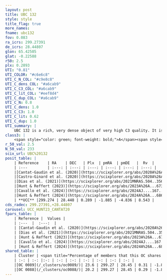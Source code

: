 ```yaml
---
layout: post
title: UBC 132
style: style
title_flag: true
more_names: 
fname: ubc132
fov: 0.083
ra_icrs: 299.27391
de_icrs: 28.44807
glon: 65.42505
glat: -0.22588
r50: 2.5
plx: 0.2893
UTI: "0.81"
UTI_COLOR: "#c6e6c8"
UTI_C_N_COL: "#c9e8c8"
UTI_C_dens_COL: "#a6cab9"
UTI_C_C3_COL: "#a6cab9"
UTI_C_lit_COL: "#eef8d4"
UTI_C_dup_COL: "#a6cab9"
UTI_C_N: 0.8
UTI_C_dens: 1.0
UTI_C_C3: 1.0
UTI_C_lit: 0.62
UTI_C_dup: 1.0
UTI_summary: |
    UBC 132 is a rich, very dense object of very high C3 quality. It is moderately studied in the literature. This object shares a small percentage of members with 2 later reported entries.
class3: |
    <span style="color: green; font-weight: bold;">A</span><span style="color: green; font-weight: bold;">A</span>
r_50_val: 2.5
N_50_val: 233
scix_url: UBC%20132
posit_table: |
    | Reference    | RA    | DEC   | Plx  | pmRA  | pmDE   |  Rv  |
    | :---         | :---: | :---: | :---: | :---: | :---: | :---: |
    |[Cantat-Gaudin et al. (2020)](https://scixplorer.org/abs/2020A%26A...640A...1C) | 299.271 | 28.445 | 0.272 | -1.897 | -4.814 | -- |
    |[Castro-Ginard et al. (2020)](https://scixplorer.org/abs/2020A%26A...635A..45C) | 299.27 | 28.446 | 0.271 | -1.911 | -4.796 | -- |
    |[Dias et al. (2021)](https://scixplorer.org/abs/2021MNRAS.504..356D) | 299.277 | 28.439 | 0.271 | -1.916 | -4.801 | 8.05 |
    |[Hunt & Reffert (2023)](https://scixplorer.org/abs/2023A%26A...673A.114H) | 299.272 | 28.445 | 0.302 | -1.889 | -4.851 | 24.025 |
    |[Cavallo et al. (2024)](https://scixplorer.org/abs/2024AJ....167...12C) | 299.274 | 28.446 | 0.301 | -- | -- | -- |
    |[Hunt & Reffert (2024)](https://scixplorer.org/abs/2024A%26A...686A..42H) | 299.272 | 28.445 | 0.302 | -1.889 | -4.851 | 24.025 |
    | **UCC** |299.274 | 28.448 | 0.289 | -1.885 | -4.836 | 8.543 | 
cds_radec: 299.27391,+28.44807
carousel: UCC_HUNT23_CANTAT20
fpars_table: |
    | Reference |  Values |
    | :---  |  :---:  |
    | [Cantat-Gaudin et al. (2020)](https://scixplorer.org/abs/2020A%26A...640A...1C) | `AVNN=2.67, DMNN=12.34, AgeNN=8.98` |
    | [Dias et al. (2021)](https://scixplorer.org/abs/2021MNRAS.504..356D) | `Av=3.05, Dist=2906, logage=8.681, [Fe/H]=0.158` |
    | [Hunt & Reffert (2023)](https://scixplorer.org/abs/2023A%26A...673A.114H) | `AV50=3.555, diffAV50=2.052, MOD50=12.447, logAge50=8.025` |
    | [Cavallo et al. (2024)](https://scixplorer.org/abs/2024AJ....167...12C) | `AV50=3.94, dMod50=12.45, logAge50=8.16, [Fe/H]50=-0.06` |
    | [Hunt & Reffert (2024)](https://scixplorer.org/abs/2024A%26A...686A..42H) | `MassJ=2934.21` |
shared_table: |
    | Cluster | <span title="Percentage of members that this OC shares with the ones listed">%</span>   | RA   | DEC   | Plx   | pmRA  | pmDE  | Rv | UTI |
    | :-: | :-: |:-: | :-: | :-: | :-: | :-: | :-: | :-: |
    |[OC 0089](/_clusters/oc0089/)| 23.6 | 299.27 | 28.45 | 0.31 | -1.89 | -4.84 | 9.31 |0.0 |
    |[OC 0088](/_clusters/oc0088/)| 20.2 | 299.27 | 28.45 | 0.29 | -1.88 | -4.84 | 9.02 |0.0 |
---
```


